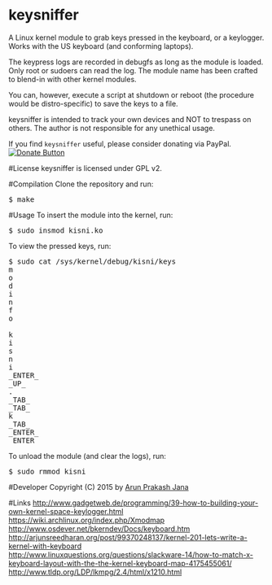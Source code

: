 # keysniffer
A Linux kernel module to grab keys pressed in the keyboard, or a keylogger. Works with the US keyboard (and conforming laptops).  

The keypress logs are recorded in debugfs as long as the module is loaded. Only root or sudoers can read the log. The module name has been crafted to blend-in with other kernel modules.  

You can, however, execute a script at shutdown or reboot (the procedure would be distro-specific) to save the keys to a file.  

keysniffer is intended to track your own devices and NOT to trespass on others. The author is not responsible for any unethical usage.  

If you find `keysniffer` useful, please consider donating via PayPal. [![Donate Button](https://img.shields.io/badge/paypal-donate-orange.svg)](https://www.paypal.com/cgi-bin/webscr?cmd=_s-xclick&hosted_button_id=RMLTQ76JSXJ4Q)

#License
keysniffer is licensed under GPL v2.

#Compilation
Clone the repository and run:
<pre>$ make</pre>

#Usage
To insert the module into the kernel, run:
<pre>$ sudo insmod kisni.ko</pre>
To view the pressed keys, run:
<pre>$ sudo cat /sys/kernel/debug/kisni/keys
m
o
d
i
n
f
o
 
k
i
s
n
i
_ENTER_
_UP_
.
_TAB_
_TAB_
k
_TAB_
_ENTER_
_ENTER_</pre>
To unload the module (and clear the logs), run:
<pre>$ sudo rmmod kisni</pre>

#Developer
Copyright (C) 2015 by [Arun Prakash Jana](mailto:engineerarun@gmail.com)

#Links
http://www.gadgetweb.de/programming/39-how-to-building-your-own-kernel-space-keylogger.html  
https://wiki.archlinux.org/index.php/Xmodmap  
http://www.osdever.net/bkerndev/Docs/keyboard.htm  
http://arjunsreedharan.org/post/99370248137/kernel-201-lets-write-a-kernel-with-keyboard  
http://www.linuxquestions.org/questions/slackware-14/how-to-match-x-keyboard-layout-with-the-the-kernel-keyboard-map-4175455061/  
http://www.tldp.org/LDP/lkmpg/2.4/html/x1210.html  
